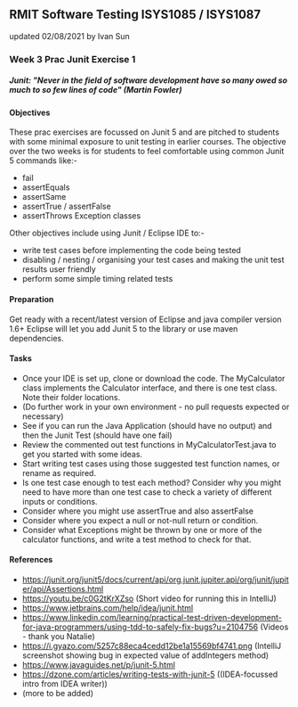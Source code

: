 ## RMIT Software Testing ISYS1085 / ISYS1087

updated 02/08/2021 by Ivan Sun

### Week 3 Prac Junit Exercise 1

##### Junit: "Never in the field of software development have so many owed so much to so few lines of code" (Martin Fowler)

#### Objectives
These prac exercises are focussed on Junit 5 and are pitched to students with some minimal exposure to unit testing in earlier courses. 
The objective over the two weeks is for students to feel comfortable using common Junit 5 commands like:- 
- fail 
- assertEquals
- assertSame 
- assertTrue / assertFalse
- assertThrows Exception classes

Other objectives include using Junit / Eclipse IDE to:-
- write test cases before implementing the code being tested 
- disabling / nesting / organising your test cases and making the unit test results user friendly 
- perform some simple timing related tests  

#### Preparation

Get ready with a recent/latest version of Eclipse and java compiler version 1.6+ Eclipse will let you add Junit 5 to the library or use maven dependencies.

#### Tasks

* Once your IDE is set up, clone or download the code. The MyCalculator class implements the Calculator interface, and there is one test class. Note their folder locations.
* (Do further work in your own environment - no pull requests expected or necessary)
* See if you can run the Java Application (should have no output) and then the Junit Test (should have one fail)
* Review the commented out test functions in MyCalculatorTest.java to get you started with some ideas.
* Start writing test cases using those suggested test function names, or rename as required.
* Is one test case enough to test each method? Consider why you might need to have more than one test case to check a variety of different inputs or conditions.
* Consider where you might use assertTrue and also assertFalse
* Consider where you expect a null or not-null return or condition.
* Consider what Exceptions might be thrown by one or more of the calculator functions, and write a test method to check for that.

#### References

* https://junit.org/junit5/docs/current/api/org.junit.jupiter.api/org/junit/jupiter/api/Assertions.html
* https://youtu.be/c0G2tKrXZso (Short video for running this in IntelliJ)
* https://www.jetbrains.com/help/idea/junit.html
* https://www.linkedin.com/learning/practical-test-driven-development-for-java-programmers/using-tdd-to-safely-fix-bugs?u=2104756 (Videos - thank you Natalie)
* https://i.gyazo.com/5257c88eca4cedd12be1a15569bf4741.png (IntelliJ screenshot showing bug in expected value of addIntegers method)
* https://www.javaguides.net/p/junit-5.html
* https://dzone.com/articles/writing-tests-with-junit-5 ((IDEA-focussed intro from IDEA writer))
* (more to be added)
